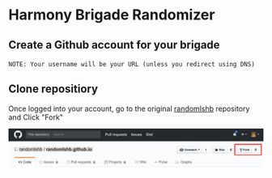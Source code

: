 # Harmony Brigade Randomizer

## Create a Github account for your brigade

```
NOTE: Your username will be your URL (unless you redirect using DNS)
```

## Clone repositiory

Once logged into your account, go to the original [randomlshb](https://github.com/randomlshb/randomlshb.github.io) repository and Click "Fork"

![image](./fork.svg)
